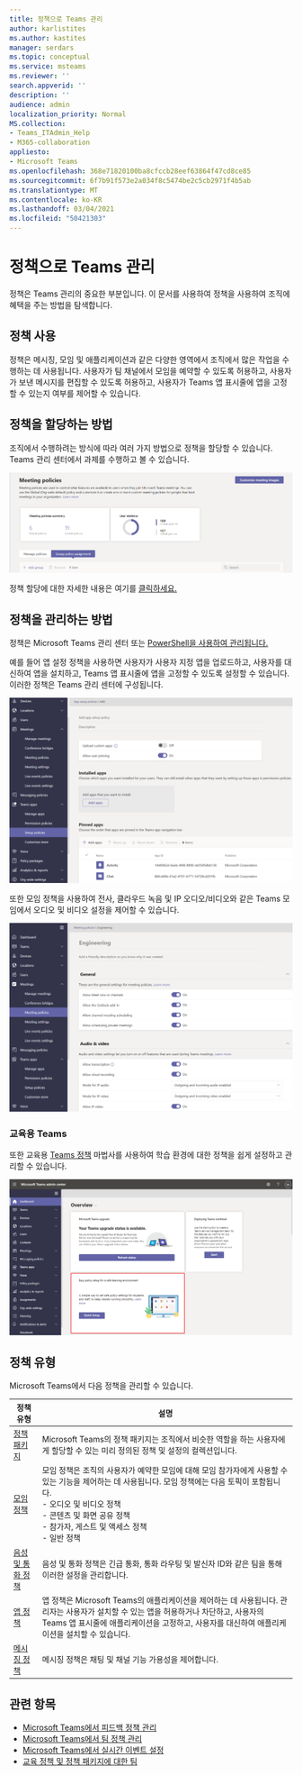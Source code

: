 ```yaml
---
title: 정책으로 Teams 관리
author: karlistites
ms.author: kastites
manager: serdars
ms.topic: conceptual
ms.service: msteams
ms.reviewer: ''
search.appverid: ''
description: ''
audience: admin
localization_priority: Normal
MS.collection:
- Teams_ITAdmin_Help
- M365-collaboration
appliesto:
- Microsoft Teams
ms.openlocfilehash: 368e71820100ba8cfccb28eef63864f47cd8ce85
ms.sourcegitcommit: 6f7b91f573e2a034f8c5474be2c5cb2971f4b5ab
ms.translationtype: MT
ms.contentlocale: ko-KR
ms.lasthandoff: 03/04/2021
ms.locfileid: "50421303"
---
```

# <a name="manage-teams-with-policies"></a>정책으로 Teams 관리

정책은 Teams 관리의 중요한 부분입니다. 이 문서를 사용하여 정책을 사용하여 조직에 혜택을 주는 방법을 탐색합니다.

## <a name="what-you-use-policies-for"></a>정책 사용

정책은 메시징, 모임 및 애플리케이션과 같은 다양한 영역에서 조직에서 많은 작업을 수행하는 데 사용됩니다. 사용자가 팀 채널에서 모임을 예약할 수 있도록 허용하고, 사용자가 보낸 메시지를 편집할 수 있도록 허용하고, 사용자가 Teams 앱 표시줄에 앱을 고정할 수 있는지 여부를 제어할 수 있습니다.

## <a name="how-to-assign-policies"></a>정책을 할당하는 방법

조직에서 수행하려는 방식에 따라 여러 가지 방법으로 정책을 할당할 수 있습니다. Teams 관리 센터에서 과제를 수행하고 볼 수 있습니다.

![그룹 정책 할당 스크린샷.](media/group-policy-assignment.png)

정책 할당에 대한 자세한 내용은 여기를 [클릭하세요.](assign-policies.md)

## <a name="how-to-manage-policies"></a>정책을 관리하는 방법

정책은 Microsoft Teams 관리 센터 또는 [PowerShell을 사용하여 관리됩니다.](https://docs.microsoft.com/microsoftteams/teams-powershell-managing-teams#manage-policies-via-powershell)

예를 들어 앱 설정 정책을 사용하면 사용자가 사용자 지정 앱을 업로드하고, 사용자를 대신하여 앱을 설치하고, Teams 앱 표시줄에 앱을 고정할 수 있도록 설정할 수 있습니다. 이러한 정책은 Teams 관리 센터에 구성됩니다.

![앱 설정 정책 스크린샷.](media/app-setup-policy.png)

또한 모임 정책을 사용하여 전사, 클라우드 녹음 및 IP 오디오/비디오와 같은 Teams 모임에서 오디오 및 비디오 설정을 제어할 수 있습니다.

![모임 정책 스크린샷.](media/engineering-meeting-policy.png)

### <a name="teams-for-education"></a>교육용 Teams

또한 교육용 [Teams 정책](easy-policy-setup-edu.md) 마법사를 사용하여 학습 환경에 대한 정책을 쉽게 설정하고 관리할 수 있습니다.

![교육용 Teams 정책 마법사의 스크린샷.](media/easy-policy-setup-quick-setup.png)

## <a name="types-of-policies"></a>정책 유형

Microsoft Teams에서 다음 정책을 관리할 수 있습니다.

정책 유형 | 설명
------------|------------
[정책 패키지](manage-policy-packages.md) | Microsoft Teams의 정책 패키지는 조직에서 비슷한 역할을 하는 사용자에게 할당할 수 있는 미리 정의된 정책 및 설정의 컬렉션입니다.
[모임 정책](meeting-policies-in-teams.md) | 모임 정책은 조직의 사용자가 예약한 모임에 대해 모임 참가자에게 사용할 수 있는 기능을 제어하는 데 사용됩니다. 모임 정책에는 다음 토픽이 포함됩니다.<br> - 오디오 및 비디오 정책<br> - 콘텐츠 및 화면 공유 정책<br> - 참가자, 게스트 및 액세스 정책<br> - 일반 정책
[음성 및 통화 정책](voice-and-calling-policies.md)| 음성 및 통화 정책은 긴급 통화, 통화 라우팅 및 발신자 ID와 같은 팀을 통해 이러한 설정을 관리합니다.
[앱 정책](app-policies.md)| 앱 정책은 Microsoft Teams의 애플리케이션을 제어하는 데 사용됩니다. 관리자는 사용자가 설치할 수 있는 앱을 허용하거나 차단하고, 사용자의 Teams 앱 표시줄에 애플리케이션을 고정하고, 사용자를 대신하여 애플리케이션을 설치할 수 있습니다.
[메시징 정책](messaging-policies-in-teams.md)| 메시징 정책은 채팅 및 채널 기능 가용성을 제어합니다.

## <a name="related-topics"></a>관련 항목

* [Microsoft Teams에서 피드백 정책 관리](manage-feedback-policies-in-teams.md)
* [Microsoft Teams에서 팀 정책 관리](teams-policies.md)
* [Microsoft Teams에서 실시간 이벤트 설정](teams-live-events/set-up-for-teams-live-events.md)
* [교육 정책 및 정책 패키지에 대한 팀](policy-packages-edu.md)
